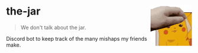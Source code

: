 # <img src="assets/jokipat.gif?raw=true" align="right"> the-jar
> We don't talk about the jar.

Discord bot to keep track of the many mishaps my friends make.
